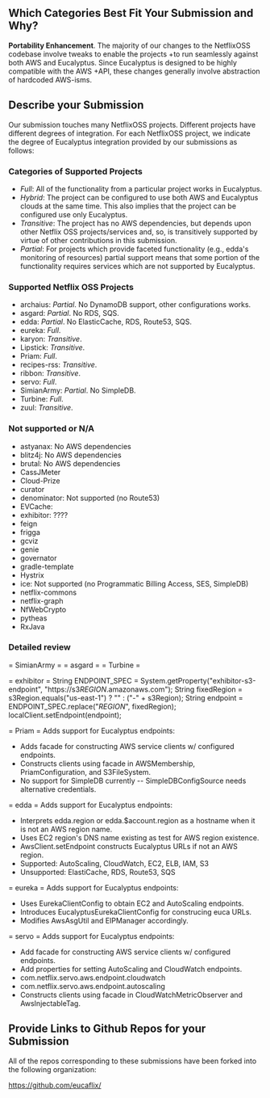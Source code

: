 ## Which Categories Best Fit Your Submission and Why?
__Portability Enhancement__.  The majority of our changes to the NetflixOSS codebase involve tweaks to enable the projects
+to run seamlessly against both AWS and Eucalyptus.  Since Eucalyptus is designed to be highly compatible with the AWS
+API, these changes generally involve abstraction of hardcoded AWS-isms.

## Describe your Submission

Our submission touches many NetflixOSS projects.  Different projects have different degrees of integration.  For each
NetflixOSS project, we indicate the degree of Eucalyptus integration provided by our submissions as follows:

### Categories of Supported Projects
* _Full_:  All of the functionality from a particular project works in Eucalyptus.
* _Hybrid_:  The project can be configured to use both AWS and Eucalyptus clouds at the same time.  This also implies that the project can be configured use only Eucalyptus.
* _Transitive_:  The project has no AWS dependencies, but depends upon other Netflix OSS projects/services and, so, is transitively supported by virtue of other contributions in this submission.
* _Partial_:  For projects which provide faceted functionality (e.g., edda's monitoring of resources) partial support means that some portion of the functionality requires services which are not supported by Eucalyptus.

### Supported Netflix OSS Projects
* archaius: _Partial_. No DynamoDB support, other configurations works.
* asgard: _Partial_. No RDS, SQS.
* edda: _Partial_. No ElasticCache, RDS, Route53, SQS.
* eureka: _Full_.
* karyon: _Transitive_.
* Lipstick: _Transitive_.
* Priam: _Full_.
* recipes-rss: _Transitive_.
* ribbon: _Transitive_.
* servo: _Full_.
* SimianArmy: _Partial_. No SimpleDB.
* Turbine: _Full_.
* zuul: _Transitive_.

### Not supported or N/A
* astyanax: No AWS dependencies
* blitz4j: No AWS dependencies
* brutal: No AWS dependencies
* CassJMeter
* Cloud-Prize
* curator
* denominator: Not supported (no Route53)
* EVCache:
* exhibitor: ????
* feign
* frigga
* gcviz
* genie
* governator
* gradle-template
* Hystrix
* ice: Not supported (no Programmatic Billing Access, SES, SimpleDB)
* netflix-commons
* netflix-graph
* NfWebCrypto
* pytheas
* RxJava

### Detailed review

= SimianArmy =
= asgard =
= Turbine =

= exhibitor =
String ENDPOINT_SPEC = System.getProperty("exhibitor-s3-endpoint", "https://s3$REGION$.amazonaws.com");
String fixedRegion = s3Region.equals("us-east-1") ? "" : ("-" + s3Region);
String endpoint = ENDPOINT_SPEC.replace("$REGION$", fixedRegion);
localClient.setEndpoint(endpoint);

= Priam =
Adds support for Eucalyptus endpoints:
* Adds facade for constructing AWS service clients w/ configured endpoints.
* Constructs clients using facade in AWSMembership, PriamConfiguration, and S3FileSystem.
* No support for SimpleDB currently -- SimpleDBConfigSource needs alternative credentials.

= edda =
Adds support for Eucalyptus endpoints:
* Interprets edda.region or edda.$account.region as a hostname when it is not an AWS region name.
* Uses EC2 region's DNS name existing as test for AWS region existence.
* AwsClient.setEndpoint constructs Eucalyptus URLs if not an AWS region.
* Supported: AutoScaling, CloudWatch, EC2, ELB, IAM, S3
* Unsupported: ElastiCache, RDS, Route53, SQS

= eureka =
Adds support for Eucalyptus endpoints:
* Uses EurekaClientConfig to obtain EC2 and AutoScaling endpoints.
* Introduces EucalyptusEurekaClientConfig for construcing euca URLs.
* Modifies AwsAsgUtil and EIPManager accordingly.

= servo =
Adds support for Eucalyptus endpoints:
* Add facade for constructing AWS service clients w/ configured endpoints.
* Add properties for setting AutoScaling and CloudWatch endpoints.
 * com.netflix.servo.aws.endpoint.cloudwatch
 * com.netflix.servo.aws.endpoint.autoscaling
* Constructs clients using facade in CloudWatchMetricObserver and AwsInjectableTag.

## Provide Links to Github Repos for your Submission

All of the repos corresponding to these submissions have been forked into the following organization: 

https://github.com/eucaflix/
